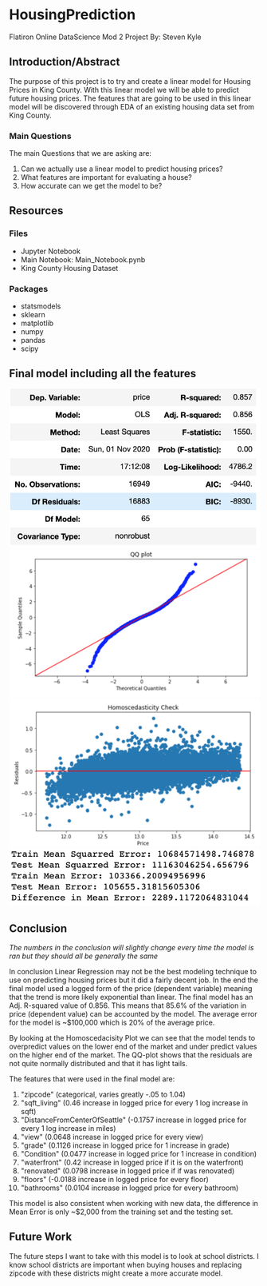 # HousingPrediction
Flatiron Online DataScience Mod 2 Project
By: Steven Kyle

## Introduction/Abstract

The purpose of this project is to try and create a linear model for Housing Prices in King County. With this linear model we will be able to predict future housing prices. The features that are going to be used in this linear model will be discovered through EDA of an existing housing data set from King County.

### Main Questions

The main Questions that we are asking are:
1. Can we actually use a linear model to predict housing prices?
2. What features are important for evaluating a house?
3. How accurate can we get the model to be?

## Resources
### Files
- Jupyter Notebook
- Main Notebook: Main_Notebook.pynb
- King County Housing Dataset

### Packages
- statsmodels
- sklearn
- matplotlib
- numpy
- pandas
- scipy

## Final model including all the features
![alt text](https://github.com/stevenkyle2013/HousingPrediction/blob/main/Pictures/FinalModelSummary1.png)
![alt text](https://github.com/stevenkyle2013/HousingPrediction/blob/main/Pictures/FinalModelQQPlot.png)
![alt text](https://github.com/stevenkyle2013/HousingPrediction/blob/main/Pictures/FinalModelHomoscedasticity.png)
![alt text](https://github.com/stevenkyle2013/HousingPrediction/blob/main/Pictures/FinalModelError.png)


## Conclusion

*The numbers in the conclusion will slightly change every time the model is ran but they should all be generally the same*

In conclusion Linear Regression may not be the best modeling technique to use on predicting housing prices but it did a fairly decent job. In the end the final model used a logged form of the price (dependent variable) meaning that the trend is more likely exponential than linear. The final model has an Adj. R-squared value of 0.856. This means that 85.6% of the variation in price (dependent value) can be accounted by the model. The average error for the model is ~$100,000 which is 20% of the average price.

By looking at the Homoscedacisity Plot we can see that the model tends to overpredict values on the lower end of the market and under predict values on the higher end of the market. The QQ-plot shows that the residuals are not quite normally distributed and that it has light tails.

The features that were used in the final model are:

1. "zipcode" (categorical, varies greatly -.05 to 1.04)
2. "sqft_living" (0.46 increase in logged price for every 1 log increase in sqft)
3. "DistanceFromCenterOfSeattle" (-0.1757 increase in logged price for every 1 log increase in miles)
4. "view" (0.0648 increase in logged price for every view)
5. "grade" (0.1126 increase in logged price for 1 increase in grade)
6. "Condition" (0.0477 increase in logged price for 1 increase in condition)
7. "waterfront" (0.42	increase in logged price if it is on the waterfront)
8. "renovated" (0.0798 increase in logged price if if was renovated)
9. "floors" (-0.0188 increase in logged price for every floor)
10. "bathrooms" (0.0104 increase in logged price for every bathroom)

This model is also consistent when working with new data, the difference in Mean Error is only ~$2,000 from the training set and the testing set.

## Future Work
The future steps I want to take with this model is to look at school districts. I know school districts are important when buying houses and replacing zipcode with these districts might create a more accurate model.
